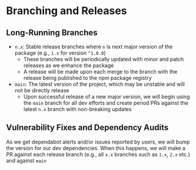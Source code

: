 # Branching and Releases

## Long-Running Branches

- `n.x`: Stable release branches where `n` is next major version of the package (e.g., `1.x` for version `^1.0.0`)
  - These branches will be periodically updated with minor and patch releases as we enhance the package
  - A release will be made upon each merge to the branch with the release being published to the npm package registry
- `main`: The latest version of the project, which may be unstable and will not be directly release
  - Upon successful release of a new major version, we will begin using the `main` branch for all dev efforts and create period PRs against the latest `n.x` branch with non-breaking updates
  

## Vulnerability Fixes and Dependency Audits

As we get dependabot alerts and/or issues reported by users, we will bump the version for our dev dependencies. When this happens, we will make a PR against each release branch (e.g., all `x.x` branches such as `1.x`, `2.x` etc.) and against `main`
